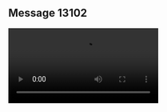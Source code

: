 ## Message 13102



![Video](https://data.iron-swords.co.il/2024/October/27/https://data.iron-swords.co.il/2024/October/27/13102/13102_media.mp4)
